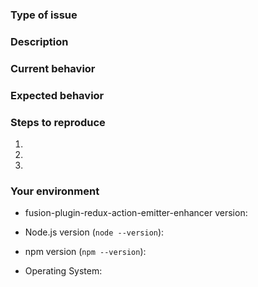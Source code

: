 <!--
  Thank you for taking the time to submit an issue.

  Before opening a new issue, please search existing issues (https://github.com/fusionjs/fusion-plugin-redux-action-emitter-enhancer/issues)
  to double-check your issue isn't already known.

  To make it easier for us to help you — please follow the suggested format below.
-->

<!--- Provide a general summary of the issue in the title -->

### Type of issue

<!-- Feature request or bug -->

### Description

<!--- Describe the issue or the enhancement you want to see. -->

### Current behavior

<!--- What happens. -->

### Expected behavior

<!--- What should happen. -->

### Steps to reproduce

1.
2.
3.

### Your environment

* fusion-plugin-redux-action-emitter-enhancer version:

* Node.js version (`node --version`):

* npm version (`npm --version`):

* Operating System: